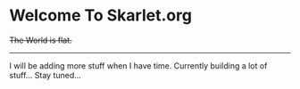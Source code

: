 # Welcome To Skarlet.org


~~The World is flat.~~

---


I will be adding more stuff when I have time. Currently building a lot of stuff... Stay tuned...